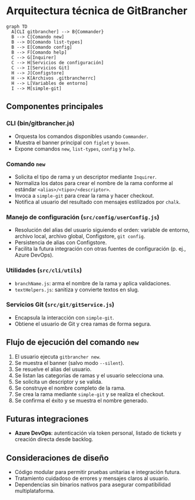 # Arquitectura técnica de GitBrancher

```mermaid
graph TD
  A[CLI gitbrancher] --> B{Commander}
  B --> C[Comando new]
  B --> D[Comando list-types]
  B --> E[Comando config]
  B --> F[Comando help]
  C --> G[Inquirer]
  C --> H[Servicios de configuración]
  C --> I[Servicios Git]
  H --> J[Configstore]
  H --> K[Archivos .gitbrancherrc]
  H --> L[Variables de entorno]
  I --> M[simple-git]
```

## Componentes principales

### CLI (bin/gitbrancher.js)
- Orquesta los comandos disponibles usando `Commander`.
- Muestra el banner principal con `figlet` y `boxen`.
- Expone comandos `new`, `list-types`, `config` y `help`.

### Comando `new`
- Solicita el tipo de rama y un descriptor mediante `Inquirer`.
- Normaliza los datos para crear el nombre de la rama conforme al estándar `<alias>/<tipo>/<descriptor>`.
- Invoca a `simple-git` para crear la rama y hacer checkout.
- Notifica al usuario del resultado con mensajes estilizados por `chalk`.

### Manejo de configuración (`src/config/userConfig.js`)
- Resolución del alias del usuario siguiendo el orden: variable de entorno, archivo local, archivo global, Configstore, `git config`.
- Persistencia de alias con Configstore.
- Facilita la futura integración con otras fuentes de configuración (p. ej., Azure DevOps).

### Utilidades (`src/cli/utils`)
- `branchName.js`: arma el nombre de la rama y aplica validaciones.
- `textHelpers.js`: sanitiza y convierte textos en slug.

### Servicios Git (`src/git/gitService.js`)
- Encapsula la interacción con `simple-git`.
- Obtiene el usuario de Git y crea ramas de forma segura.

## Flujo de ejecución del comando `new`
1. El usuario ejecuta `gitbrancher new`.
2. Se muestra el banner (salvo modo `--silent`).
3. Se resuelve el alias del usuario.
4. Se listan las categorías de ramas y el usuario selecciona una.
5. Se solicita un descriptor y se valida.
6. Se construye el nombre completo de la rama.
7. Se crea la rama mediante `simple-git` y se realiza el checkout.
8. Se confirma el éxito y se muestra el nombre generado.

## Futuras integraciones
- **Azure DevOps**: autenticación vía token personal, listado de tickets y creación directa desde backlog.

## Consideraciones de diseño
- Código modular para permitir pruebas unitarias e integración futura.
- Tratamiento cuidadoso de errores y mensajes claros al usuario.
- Dependencias sin binarios nativos para asegurar compatibilidad multiplataforma.
